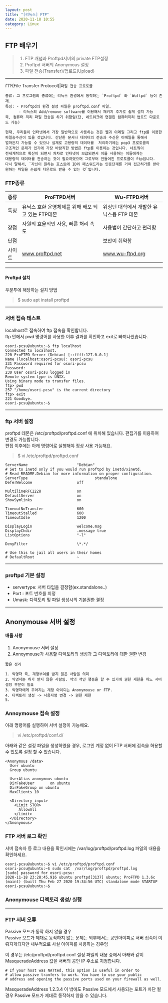 ```yaml
---
layout: post
title: "[리눅스] FTP"
date: 2020-11-18 10:55
category: Linux
---
```

## FTP 배우기

>1. FTP 개념과 Proftpd서버의 private FTP설정
>2. Proftpd 서버의 Anonymous 설정
>3. 파일 전송(Transfer)/업로드(Upload)

---
   
`FTP`(File Transfer Protocol)|`파일 전송 프로토콜`
```text
종류: 그 프로그램의 종류에는 리눅스 환경에서 동작하는 `Proftpd` 와 `Wuftpd` 등이 존재.
특징: - Proftpd의 환경 설정 파일은 proftpd.conf 파일.
      - 리눅스의 Add/remove software를 이용해서 패키지 추가로 쉽게 설치 가능
즉, 컴퓨터 끼리 파일 전송을 하기 위함임(단, 네트워크에 연결된 컴퓨터끼리 업로드 다운로드 가능)
```


```text
현재, 우리들이 인터넷에서 가장 일반적으로 사용하는 것은 웹과 이메일 그리고 ftp를 이용한 파일송수신이 있을 것입니다. 간단한 문서나 데이터의 전송과 수신은 이메일을 통해서
얼마든지 가능할 수 있으나 실제로 고용량의 데이터를  처리하기에는 pop3 프로토콜의
구조적인 문제가 있기에 가장 바람직한 방법은 ftp를 이용하는 것입니다. 네트웍이
전세계적으로 확산이 되면서 차차로 인터넷이 보급되면서 이를 사용하는 이들에게는
대용량의 데이터를 전송하는 것이 필요하였으며 그로부터 만들어진 프로토콜이 ftp입니다.
다시 말해서, `자신이 원하는 호스트에 ID와 패스워드라는 인증단계를 거쳐 접근허가를 받아원하는 파일을 손쉽게 다운로드 받을 수 있는 것`입니다.
```



### FTP종류
|종류|ProFTPD서버|Wu-FTPD서버|
|---|---|---|
|특징|유닉스 호환 운영체제를 위해 배포 되고 있는 FTP데몬|워싱턴 대학에서 개발한 유닉스용 FTP 데몬|
|장점|자원의 효율적인 사용, 빠른 처리 속도 | 사용법이 간단하고 편리함|
|단점||보안이 취약함 |
|사이트|www.proftpd.net|www.wu-ftpd.org|



---
#### Proftpd 설치 
우분투에 해당하는 설치 방법 
  
> $ sudo apt install proftpd
  
---
### 서버 접속 테스트  
  
  localhost로 접속하여 ftp 접속을 확인합니다.    
  ftp 안에서 pwd 명령어를 사용한 이후 결과를 확인하고 exit로 빠져나왔습니다.
```
osori-pcsu@ubuntu:~$ ftp localhost
Connected to localhost.
220 ProFTPD Server (Debian) [::ffff:127.0.0.1]
Name (localhost:osori-pcsu): osori-pcsu
331 Password required for osori-pcsu
Password:
230 User osori-pcsu logged in
Remote system type is UNIX.
Using binary mode to transfer files.
ftp> pwd
257 "/home/osori-pcsu" is the current directory
ftp> exit
221 Goodbye.
osori-pcsu@ubuntu:~$ 
```
---
### ftp 서버 설정 
proftpd 데몬은 /etc/proftpd/proftpd.conf 에 위치해 있습니다. 편집기를 이용하여 변경도 가능합니다.   
편집 이후에는 아래 명령어로 실행해야 정상 사용 가능해요.   
>

> $     vi /etc/proftpd/proftpd.conf
``` 
ServerName                      "Debian"
# Set to inetd only if you would run proftpd by inetd/xinetd.
# Read README.Debian for more information on proper configuration.
ServerType                              standalone
DeferWelcome                    off

MultilineRFC2228                on
DefaultServer                   on
ShowSymlinks                    on

TimeoutNoTransfer               600
TimeoutStalled                  600
TimeoutIdle                     1200

DisplayLogin                    welcome.msg
DisplayChdir                    .message true
ListOptions                     "-l"

DenyFilter                      \*.*/

# Use this to jail all users in their homes
# DefaultRoot                   ~

```
---
### proftpd 기본 설정 


- servertype: 서버 타입을 결정함(ex.standalone..)
- Port : 포트 번호를 지정
- Umask: 디렉토리 및 파일 생성시의 기본권한 결정

---
## Anonymouse 서버 설정 

#### 배울 사항
1. Anonymouse 서버 설정
2. Annoymouse가 사용할 디렉토리의 생성과 그 디렉토리에 대한 권한 변경

`짧은 정리` 
```text
1. 익명자 즉, 계정부여를 받지 않은 사람을 의미
2. 익명자는 허가 받지 않은 사람임. 악의 적인 행동을 할 수 있기에 권한 제한을 하느 서버 설정 부분이 필요
3. 익명자에게 주어지는 계정 아이디는 Anonymouse or FTP.
4. 디렉토리 생성 -> 사용자명 변경 -> 권한 제한
5. 

```
### Annoymouse 접속 설정   



아래 명령어를 실행하여 서버 설정이 가능해요.
>vi /etc/proftpd/conf.d/ 

아래와 같은 설정 파일을 생성하였을 경우, 로그인 계정 없이 FTP 서버에 접속을 허용할 수 있도록 설정 할 수 있습니다.
```
<Anonymous /data>
  User ubuntu
  Group ubuntu

  UserAlias anonymous ubuntu
  DirFakeUser       on ubuntu
  DirFakeGroup on ubuntu
  MaxClients 10

  <Directory input>
    <Limit STOR>
      AllowAll
    </Limit>
  </Directory>
</Anonymous>
```


### FTP 서버 로그 확인

서버 접속자 등 로그 내용을 확인시에는 /var/log/proftpd/proftpd.log 파일의 내용을 확인하세요. 

```
osori-pcsu@ubuntu:~$ vi /etc/proftpd/proftpd.conf
osori-pcsu@ubuntu:~$ sudo cat  /var/log/proftpd/proftpd.log
[sudo] password for osori-pcsu: 
2020-11-18 23:28:45,916 ubuntu proftpd[3137] ubuntu: ProFTPD 1.3.6c (maint) (built Thu Feb 27 2020 19:34:56 UTC) standalone mode STARTUP
osori-pcsu@ubuntu:~$ 
```

### Anonymouse 디렉토리 생성/ 실행 

---
### FTP 서버 오류 


Passive 모드가 동작 하지 않을 경우   
Passive 모드가 제대로 동작하지 않는 문제는 외부에서는 공인아이피로 서버 접속이 이뤄지게되지만 내부적으로 사설 아이피를 사용하는 경우임

이 경우는 /etc/proftpd/proftpd.conf 설정 파일의 내용 중에서 아래와 같이 MasqueradeAddress 값을 서버의 공인 IP 주소로 지정합니다.
```
# If your host was NATted, this option is useful in order to
# allow passive tranfers to work. You have to use your public
# address and opening the passive ports used on your firewall as well.
```
MasqueradeAddress               1.2.3.4
이 밖에도 Passive 모드에서 사용되는 포트가 차단 될 경우 Passive 모드가 제대로 동작하지 않을 수 있습니다.